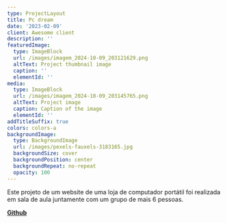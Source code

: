 ```yaml
---
type: ProjectLayout
title: Pc dream
date: '2023-02-09'
client: Awesome client
description: ''
featuredImage:
  type: ImageBlock
  url: /images/imagem_2024-10-09_203121629.png
  altText: Project thumbnail image
  caption: ''
  elementId: ''
media:
  type: ImageBlock
  url: /images/imagem_2024-10-09_203145765.png
  altText: Project image
  caption: Caption of the image
  elementId: ''
addTitleSuffix: true
colors: colors-a
backgroundImage:
  type: BackgroundImage
  url: /images/pexels-fauxels-3183165.jpg
  backgroundSize: cover
  backgroundPosition: center
  backgroundRepeat: no-repeat
  opacity: 100
---
```

Este projeto de um website de uma loja de computador portátil foi realizada em sala de aula juntamente com um grupo de mais 6 pessoas.

[**Github**](https://github.com/Danielsoares117/pcdream)
